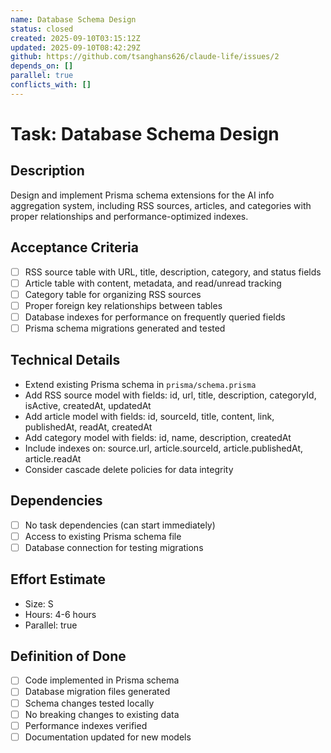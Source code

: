 ```yaml
---
name: Database Schema Design
status: closed
created: 2025-09-10T03:15:12Z
updated: 2025-09-10T08:42:29Z
github: https://github.com/tsanghans626/claude-life/issues/2
depends_on: []
parallel: true
conflicts_with: []
---
```


# Task: Database Schema Design

## Description

Design and implement Prisma schema extensions for the AI info aggregation system, including RSS sources, articles, and categories with proper relationships and performance-optimized indexes.

## Acceptance Criteria

- [ ] RSS source table with URL, title, description, category, and status fields
- [ ] Article table with content, metadata, and read/unread tracking
- [ ] Category table for organizing RSS sources
- [ ] Proper foreign key relationships between tables
- [ ] Database indexes for performance on frequently queried fields
- [ ] Prisma schema migrations generated and tested

## Technical Details

- Extend existing Prisma schema in `prisma/schema.prisma`
- Add RSS source model with fields: id, url, title, description, categoryId, isActive, createdAt, updatedAt
- Add article model with fields: id, sourceId, title, content, link, publishedAt, readAt, createdAt
- Add category model with fields: id, name, description, createdAt
- Include indexes on: source.url, article.sourceId, article.publishedAt, article.readAt
- Consider cascade delete policies for data integrity

## Dependencies

- [ ] No task dependencies (can start immediately)
- [ ] Access to existing Prisma schema file
- [ ] Database connection for testing migrations

## Effort Estimate

- Size: S
- Hours: 4-6 hours
- Parallel: true

## Definition of Done

- [ ] Code implemented in Prisma schema
- [ ] Database migration files generated
- [ ] Schema changes tested locally
- [ ] No breaking changes to existing data
- [ ] Performance indexes verified
- [ ] Documentation updated for new models
